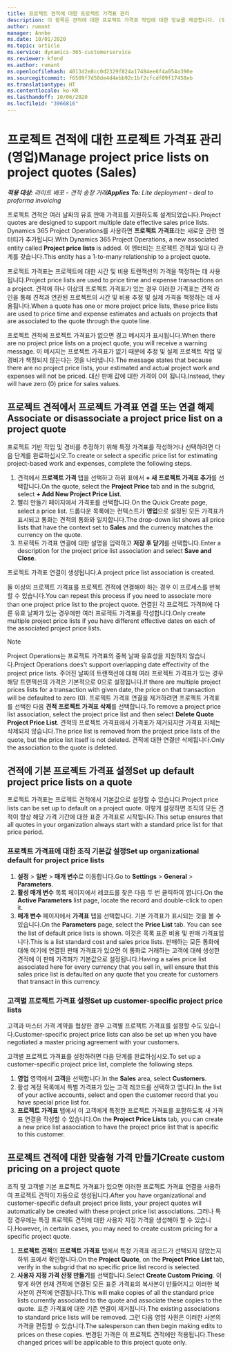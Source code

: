 ```yaml
---
title: 프로젝트 견적에 대한 프로젝트 가격표 관리
description: 이 항목은 견적에 대한 프로젝트 가격표 작업에 대한 정보를 제공합니다. (Sales)
author: rumant
manager: Annbe
ms.date: 10/01/2020
ms.topic: article
ms.service: dynamics-365-customerservice
ms.reviewer: kfend
ms.author: rumant
ms.openlocfilehash: 4013d2e8cc0d2329f824a17484ee6f4a054a390e
ms.sourcegitcommit: f6509f7d50de4d4ebb92c1bf2cfcdf09f17458eb
ms.translationtype: HT
ms.contentlocale: ko-KR
ms.lasthandoff: 10/06/2020
ms.locfileid: "3966816"
---
```

# <a name="manage-project-price-lists-on-project-quotes-sales"></a><span data-ttu-id="92ad7-104">프로젝트 견적에 대한 프로젝트 가격표 관리(영업)</span><span class="sxs-lookup"><span data-stu-id="92ad7-104">Manage project price lists on project quotes (Sales)</span></span>

<span data-ttu-id="92ad7-105">_**적용 대상:** 라이트 배포 - 견적 송장 거래_</span><span class="sxs-lookup"><span data-stu-id="92ad7-105">_**Applies To:** Lite deployment - deal to proforma invoicing_</span></span>

<span data-ttu-id="92ad7-106">프로젝트 견적은 여러 날짜의 유효 판매 가격표를 지원하도록 설계되었습니다.</span><span class="sxs-lookup"><span data-stu-id="92ad7-106">Project quotes are designed to support multiple date effective sales price lists.</span></span> <span data-ttu-id="92ad7-107">Dynamics 365 Project Operations를 사용하면 **프로젝트 가격표**라는 새로운 관련 엔터티가 추가됩니다.</span><span class="sxs-lookup"><span data-stu-id="92ad7-107">With Dynamics 365 Project Operations, a new associated entity called **Project price lists** is added.</span></span> <span data-ttu-id="92ad7-108">이 엔터티는 프로젝트 견적과 일대 다 관계를 갖습니다.</span><span class="sxs-lookup"><span data-stu-id="92ad7-108">This entity has a 1-to-many relationship to a project quote.</span></span>

<span data-ttu-id="92ad7-109">프로젝트 가격표는 프로젝트에 대한 시간 및 비용 트랜잭션의 가격을 책정하는 데 사용됩니다.</span><span class="sxs-lookup"><span data-stu-id="92ad7-109">Project price lists are used to price time and expense transactions on a project.</span></span> <span data-ttu-id="92ad7-110">견적에 하나 이상의 프로젝트 가격표가 있는 경우 이러한 가격표는 견적 라인을 통해 견적과 연관된 프로젝트의 시간 및 비용 추정 및 실제 가격을 책정하는 데 사용됩니다.</span><span class="sxs-lookup"><span data-stu-id="92ad7-110">When a quote has one or more project price lists, these price lists are used to price time and expense estimates and actuals on projects that are associated to the quote through the quote line.</span></span>

<span data-ttu-id="92ad7-111">프로젝트 견적에 프로젝트 가격표가 없으면 경고 메시지가 표시됩니다.</span><span class="sxs-lookup"><span data-stu-id="92ad7-111">When there are no project price lists on a project quote, you will receive a warning message.</span></span> <span data-ttu-id="92ad7-112">이 메시지는 프로젝트 가격표가 없기 때문에 추정 및 실제 프로젝트 작업 및 경비가 책정되지 않는다는 것을 나타냅니다.</span><span class="sxs-lookup"><span data-stu-id="92ad7-112">The message states that because there are no project price lists, your estimated and actual project work and expenses will not be priced.</span></span> <span data-ttu-id="92ad7-113">대신 판매 값에 대한 가격이 0이 됩니다.</span><span class="sxs-lookup"><span data-stu-id="92ad7-113">Instead, they will have zero (0) price for sales values.</span></span>

## <a name="associate-or-disassociate-a-project-price-list-on-a-project-quote"></a><span data-ttu-id="92ad7-114">프로젝트 견적에서 프로젝트 가격표 연결 또는 연결 해제</span><span class="sxs-lookup"><span data-stu-id="92ad7-114">Associate or disassociate a project price list on a project quote</span></span>

<span data-ttu-id="92ad7-115">프로젝트 기반 작업 및 경비를 추정하기 위해 특정 가격표를 작성하거나 선택하려면 다음 단계를 완료하십시오.</span><span class="sxs-lookup"><span data-stu-id="92ad7-115">To create or select a specific price list for estimating project-based work and expenses, complete the following steps.</span></span>

1. <span data-ttu-id="92ad7-116">견적에서 **프로젝트 가격** 탭을 선택하고 하위 표에서 **+ 새 프로젝트 가격표 추가**를 선택합니다.</span><span class="sxs-lookup"><span data-stu-id="92ad7-116">On the quote, select the **Project Price** tab and in the subgrid, select **+ Add New Project Price List**.</span></span>
2. <span data-ttu-id="92ad7-117">빨리 만들기 페이지에서 가격표를 선택합니다.</span><span class="sxs-lookup"><span data-stu-id="92ad7-117">On the Quick Create page, select a price list.</span></span> <span data-ttu-id="92ad7-118">드롭다운 목록에는 컨텍스트가 **영업**으로 설정된 모든 가격표가 표시되고 통화는 견적의 통화와 일치합니다.</span><span class="sxs-lookup"><span data-stu-id="92ad7-118">The drop-down list shows all price lists that have the context set to **Sales** and the currency matches the currency on the quote.</span></span>
4. <span data-ttu-id="92ad7-119">프로젝트 가격표 연결에 대한 설명을 입력하고 **저장 후 닫기**를 선택합니다.</span><span class="sxs-lookup"><span data-stu-id="92ad7-119">Enter a description for the project price list association and select **Save and Close**.</span></span>

<span data-ttu-id="92ad7-120">프로젝트 가격표 연결이 생성됩니다.</span><span class="sxs-lookup"><span data-stu-id="92ad7-120">A project price list association is created.</span></span>

<span data-ttu-id="92ad7-121">둘 이상의 프로젝트 가격표를 프로젝트 견적에 연결해야 하는 경우 이 프로세스를 반복할 수 있습니다.</span><span class="sxs-lookup"><span data-stu-id="92ad7-121">You can repeat this process if you need to associate more than one project price list to the project quote.</span></span> <span data-ttu-id="92ad7-122">연결된 각 프로젝트 가격펴에 다른 유효 날짜가 있는 경우에만 여러 프로젝트 가격표를 작성합니다.</span><span class="sxs-lookup"><span data-stu-id="92ad7-122">Only create multiple project price lists if you have different effective dates on each of the associated project price lists.</span></span>

> [!NOTE]
> <span data-ttu-id="92ad7-123">Project Operations는 프로젝트 가격표의 중복 날짜 유효성을 지원하지 않습니다.</span><span class="sxs-lookup"><span data-stu-id="92ad7-123">Project Operations does't support overlapping date effectivity of the project price lists.</span></span> <span data-ttu-id="92ad7-124">주어진 날짜의 트랜잭션에 대해 여러 프로젝트 가격표가 있는 경우 해당 트랜잭션의 가격은 기본적으로 0으로 설정됩니다.</span><span class="sxs-lookup"><span data-stu-id="92ad7-124">If there are multiple project prices lists for a transaction with given date, the price on that transaction will be defaulted to zero (0).</span></span>
<span data-ttu-id="92ad7-125">프로젝트 가격표 연결을 제거하려면 프로젝트 가격표를 선택한 다음 **견적 프로젝트 가격표 삭제**를 선택합니다.</span><span class="sxs-lookup"><span data-stu-id="92ad7-125">To remove a project price list association, select the project price list and then select **Delete Quote Project Price List**.</span></span> <span data-ttu-id="92ad7-126">견적의 프로젝트 가격표에서 가격표가 제거되지만 가격표 자체는 삭제되지 않습니다.</span><span class="sxs-lookup"><span data-stu-id="92ad7-126">The price list is removed from the project price lists of the quote, but the price list itself is not deleted.</span></span> <span data-ttu-id="92ad7-127">견적에 대한 연결만 삭제됩니다.</span><span class="sxs-lookup"><span data-stu-id="92ad7-127">Only the association to the quote is deleted.</span></span>

## <a name="set-up-default-project-price-lists-on-a-quote"></a><span data-ttu-id="92ad7-128">견적에 기본 프로젝트 가격표 설정</span><span class="sxs-lookup"><span data-stu-id="92ad7-128">Set up default project price lists on a quote</span></span>

<span data-ttu-id="92ad7-129">프로젝트 가격표는 프로젝트 견적에서 기본값으로 설정할 수 있습니다.</span><span class="sxs-lookup"><span data-stu-id="92ad7-129">Project price lists can be set up to default on a project quote.</span></span> <span data-ttu-id="92ad7-130">이렇게 설정하면 조직의 모든 견적이 항상 해당 가격 기간에 대한 표준 가격표로 시작됩니다.</span><span class="sxs-lookup"><span data-stu-id="92ad7-130">This setup ensures that all quotes in your organization always start with a standard price list for that price period.</span></span>

### <a name="set-up-organizational-default-for-project-price-lists"></a><span data-ttu-id="92ad7-131">프로젝트 가격표에 대한 조직 기본값 설정</span><span class="sxs-lookup"><span data-stu-id="92ad7-131">Set up organizational default for project price lists</span></span>

1. <span data-ttu-id="92ad7-132">**설정** > **일반** > **매개 변수**로 이동합니다.</span><span class="sxs-lookup"><span data-stu-id="92ad7-132">Go to **Settings** > **General** > **Parameters**.</span></span>
2. <span data-ttu-id="92ad7-133">**활성 매개 변수** 목록 페이지에서 레코드를 찾은 다음 두 번 클릭하여 엽니다.</span><span class="sxs-lookup"><span data-stu-id="92ad7-133">On the **Active Parameters** list page, locate the record and double-click to open it.</span></span> 
3. <span data-ttu-id="92ad7-134">**매개 변수** 페이지에서 **가격표** 탭을 선택합니다. 기본 가격표가 표시되는 것을 볼 수 있습니다.</span><span class="sxs-lookup"><span data-stu-id="92ad7-134">On the **Parameters** page, select the **Price List** tab. You can see the list of default price lists is shown.</span></span> <span data-ttu-id="92ad7-135">이것은 목록 표준 비용 및 판매 가격표입니다.</span><span class="sxs-lookup"><span data-stu-id="92ad7-135">This is a list standard cost and sales price lists.</span></span> <span data-ttu-id="92ad7-136">판매하는 모든 통화에 대해 여기에 연결된 판매 가격표가 있으면 이 통화로 거래하는 고객에 대해 생성한 견적에 이 판매 가격펴가 기본값으로 설정됩니다.</span><span class="sxs-lookup"><span data-stu-id="92ad7-136">Having a sales price list associated here for every currency that you sell in, will ensure that this sales price list is defaulted on any quote that you create for customers that transact in this currency.</span></span>

### <a name="set-up-customer-specific-project-price-lists"></a><span data-ttu-id="92ad7-137">고객별 프로젝트 가격표 설정</span><span class="sxs-lookup"><span data-stu-id="92ad7-137">Set up customer-specific project price lists</span></span>

<span data-ttu-id="92ad7-138">고객과 마스터 가격 계약을 협상한 경우 고객별 프로젝트 가격표를 설정할 수도 있습니다.</span><span class="sxs-lookup"><span data-stu-id="92ad7-138">Customer-specific project price lists can also be set up when you have negotiated a master pricing agreement with your customers.</span></span>

<span data-ttu-id="92ad7-139">고객별 프로젝트 가격표를 설정하려면 다음 단계를 완료하십시오.</span><span class="sxs-lookup"><span data-stu-id="92ad7-139">To set up a customer-specific project price list, complete the following steps.</span></span>

1. <span data-ttu-id="92ad7-140">**영업** 영역에서 **고객**을 선택합니다.</span><span class="sxs-lookup"><span data-stu-id="92ad7-140">In the **Sales** area, select **Customers**.</span></span>
2. <span data-ttu-id="92ad7-141">활성 계정 목록에서 특별 가격표가 있는 고객 레코드를 선택하고 엽니다.</span><span class="sxs-lookup"><span data-stu-id="92ad7-141">In the list of your active accounts, select and open the customer record that you have special price list for.</span></span>
3. <span data-ttu-id="92ad7-142">**프로젝트 가격표** 탭에서 이 고객에게 특정한 프로젝트 가격표를 포함하도록 새 가격표 연결을 작성할 수 있습니다.</span><span class="sxs-lookup"><span data-stu-id="92ad7-142">On the **Project Price Lists** tab, you can create a new price list association to have the project price list that is specific to this customer.</span></span>

## <a name="create-custom-pricing-on-a-project-quote"></a><span data-ttu-id="92ad7-143">프로젝트 견적에 대한 맞춤형 가격 만들기</span><span class="sxs-lookup"><span data-stu-id="92ad7-143">Create custom pricing on a project quote</span></span>

<span data-ttu-id="92ad7-144">조직 및 고객별 기본 프로젝트 가격표가 있으면 이러한 프로젝트 가격표 연결을 사용하여 프로젝트 견적이 자동으로 생성됩니다.</span><span class="sxs-lookup"><span data-stu-id="92ad7-144">After you have organizational and customer-specific default project price lists, your project quotes will automatically be created with these project price list associations.</span></span> <span data-ttu-id="92ad7-145">그러나 특정 경우에는 특정 프로젝트 견적에 대한 사용자 지정 가격을 생성해야 할 수 있습니다.</span><span class="sxs-lookup"><span data-stu-id="92ad7-145">However, in certain cases, you may need to create custom pricing for a specific project quote.</span></span> 

1. <span data-ttu-id="92ad7-146">**프로젝트 견적**의 **프로젝트 가격표** 탭에서 특정 가격표 레코드가 선택되지 않았는지 하위 표에서 확인합니다.</span><span class="sxs-lookup"><span data-stu-id="92ad7-146">On the **Project Quote**, on the **Project Price List** tab, verify in the subgrid that no specific price list record is selected.</span></span>
2. <span data-ttu-id="92ad7-147">**사용자 지정 가격 산정 만들기**를 선택합니다.</span><span class="sxs-lookup"><span data-stu-id="92ad7-147">Select **Create Custom Pricing**.</span></span> <span data-ttu-id="92ad7-148">이렇게 하면 현재 견적에 연결된 모든 표준 가격표의 복사본이 만들어지고 이러한 복사본이 견적에 연결됩니다.</span><span class="sxs-lookup"><span data-stu-id="92ad7-148">This will make copies of all the standard price lists currently associated to the quote and associate these copies to the quote.</span></span> <span data-ttu-id="92ad7-149">표준 가격표에 대한 기존 연결이 제거됩니다.</span><span class="sxs-lookup"><span data-stu-id="92ad7-149">The existing associations to standard price lists will be removed.</span></span> <span data-ttu-id="92ad7-150">그런 다음 영업 사원은 이러한 사본의 가격을 편집할 수 있습니다.</span><span class="sxs-lookup"><span data-stu-id="92ad7-150">The salesperson can then begin making edits to prices on these copies.</span></span> <span data-ttu-id="92ad7-151">변경된 가격은 이 프로젝트 견적에만 적용됩니다.</span><span class="sxs-lookup"><span data-stu-id="92ad7-151">These changed prices will be applicable to this project quote only.</span></span>
